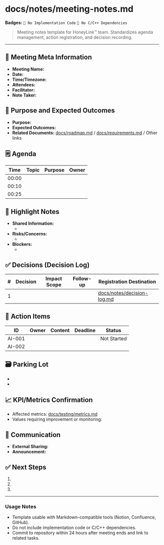 # docs/notes/meeting-notes.md

**Badges:** `🚫 No Implementation Code` `🚫 No C/C++ Dependencies`

> Meeting notes template for HoneyLink™ team. Standardizes agenda management, action registration, and decision recording.

---

## 🧭 Meeting Meta Information
- **Meeting Name:** <!-- e.g., HoneyLink™ Sprint Planning -->
- **Date:** <!-- YYYY-MM-DD -->
- **Time/Timezone:** <!-- e.g., 10:00-11:00 JST -->
- **Attendees:** <!-- Name, affiliation. Specify guests -->
- **Facilitator:** <!-- Person in charge -->
- **Note Taker:** <!-- Person responsible for notes -->

## 🎯 Purpose and Expected Outcomes
- **Purpose:** <!-- Goals to achieve in meeting -->
- **Expected Outcomes:** <!-- Decision-making, backlog updates, etc. -->
- **Related Documents:** [docs/roadmap.md](../roadmap.md) / [docs/requirements.md](../requirements.md) / Other links

## 🗒️ Agenda
| Time | Topic | Purpose | Owner |
|------|-------|---------|-------|
| 00:00 | <!-- Topic --> | <!-- Info sharing/Decision/Brainstorm --> | <!-- Name --> |
| 00:10 | | | |
| 00:25 | | | |

## 📌 Highlight Notes
- **Shared Information:**
  - <!-- Bullet points -->
- **Risks/Concerns:**
  - <!-- Bullet points -->
- **Blockers:**
  - <!-- Bullet points -->

## ✅ Decisions (Decision Log)
| # | Decision | Impact Scope | Follow-up | Registration Destination |
|---|----------|--------------|-----------|-------------------------|
| 1 | <!-- Decision content --> | <!-- Impact → Product/Technical/Operational --> | <!-- Action --> | [docs/notes/decision-log.md](decision-log.md) |

## 🧩 Action Items
| ID | Owner | Content | Deadline | Status |
|----|-------|---------|----------|--------|
| AI-001 | <!-- Name --> | <!-- Action --> | <!-- YYYY-MM-DD --> | Not Started |
| AI-002 | | | | |

## 🗃️ Parking Lot
- <!-- Topics not resolved this time -->
- <!-- Items to defer to next time -->

## 📈 KPI/Metrics Confirmation
- Affected metrics: [docs/testing/metrics.md](../testing/metrics.md)
- Values requiring improvement or monitoring: <!-- Fill in -->

## 📨 Communication
- **External Sharing:** <!-- Share with customers/other teams if needed -->
- **Announcement:** <!-- Slack/Email, etc. -->

## ✅ Next Steps
1. <!-- Next meeting action -->
2. <!-- Follow-up responsible party -->
3. <!-- Deadline -->

---

### Usage Notes
- Template usable with Markdown-compatible tools (Notion, Confluence, GitHub).
- Do not include implementation code or C/C++ dependencies.
- Commit to repository within 24 hours after meeting ends and link to related tasks.
